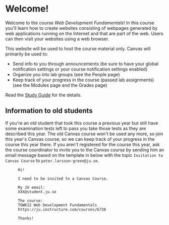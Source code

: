 # Welcome!
Welcome to the course *Web Development Fundamentals*! In this course you'll learn how to create websites consisting of webpages generated by web applications running on the Internet and that are part of the web. Users can then visit your websites using a web browser.

This website will be used to host the course material only. Canvas will primarily be used to:

* Send info to you through announcements (be sure to have your global notification settings or your course notification settings enabled)
* Organize you into lab groups (see the People page)
* Keep track of your progress in the course (passed lab assignments) (see the Modules page and the Grades page)

Read the [Study Guide](./study-guide/) for the details.

## Information to old students
If you're an old student that took this course a previous year but still have some examination tests left to pass you take those tests as they are described this year. The old Canvas course won't be used any more, so join this year's Canvas course, so we can keep track of your progress in the course this year there. If you aren't registered for the course this year, ask the course coordinator to invite you to the Canvas course by sending him an email message based on the template in <FigureNumber /> below with the topic `Invitation to Canvas Course` to `peter.larsson-green@ju.se`.

<Figure caption="Template for email message to be invited to a Canvas Course. Replace XXX with your own value.">

```
Hi!

I need to be invited to a Canvas Course.

My JU email:
XXX@student.ju.se

The course:
TGWK12 Web Development Fundamentals https://ju.instructure.com/courses/6738

Thanks!
```

</Figure>